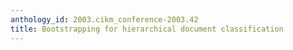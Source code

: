 ```yaml
---
anthology_id: 2003.cikm_conference-2003.42
title: Bootstrapping for hierarchical document classification
---
```

